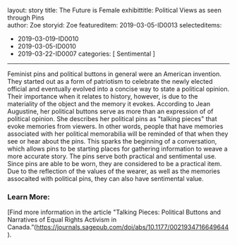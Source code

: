 
layout: story
title: The Future is Female
exhibittitle: Political Views as seen through Pins   
author: Zoe
storyid: Zoe 
featureditem: 2019-03-05-ID0013
selecteditems:
 - 2019-03-019-ID0010
 - 2019-03-05-ID0010
 - 2019-03-22-ID0007
categories: [ Sentimental ]
---

Feminist pins and political buttons in general were an American invention. They started out as a form of patriotism to celebrate the newly elected official and eventually evolved into a concise way to state a political opinion. Their importance when it relates to history, however, is due to the materiality of the object and the memory it evokes. According to Jean Augustine, her political buttons serve as more than an expression of of political opinion. She describes her political pins as "talking pieces" that evoke memories from viewers. In other words, people that have memories associated with her political memorabilia will be reminded of that when they see or hear about the pins. This sparks the beginning of a conversation, which allows pins to be starting places for gathering information to weave a more accurate story. 
The pins serve both practical and sentimental use. Since pins are able to be worn, they are considered to be a practical item. Due to the reflection of the values of the wearer, as well as the memories assocaited with political pins, they can also have sentimental value. 
### Learn More:
[Find more information in the article "Talking Pieces: Political Buttons and Narratives of Equal Rights Activism in Canada.”(https://journals.sagepub.com/doi/abs/10.1177/0021934716649644).
